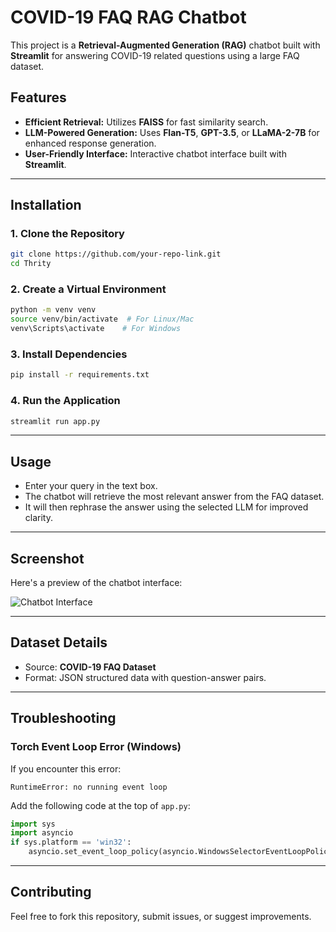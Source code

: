# COVID-19 FAQ RAG Chatbot

This project is a **Retrieval-Augmented Generation (RAG)** chatbot built with **Streamlit** for answering COVID-19 related questions using a large FAQ dataset.

## Features
- **Efficient Retrieval:** Utilizes **FAISS** for fast similarity search.
- **LLM-Powered Generation:** Uses **Flan-T5**, **GPT-3.5**, or **LLaMA-2-7B** for enhanced response generation.
- **User-Friendly Interface:** Interactive chatbot interface built with **Streamlit**.

---

## Installation
### 1. Clone the Repository
```bash
git clone https://github.com/your-repo-link.git
cd Thrity
```

### 2. Create a Virtual Environment
```bash
python -m venv venv
source venv/bin/activate  # For Linux/Mac
venv\Scripts\activate    # For Windows
```

### 3. Install Dependencies
```bash
pip install -r requirements.txt
```

### 4. Run the Application
```bash
streamlit run app.py
```

---

## Usage
- Enter your query in the text box.
- The chatbot will retrieve the most relevant answer from the FAQ dataset.
- It will then rephrase the answer using the selected LLM for improved clarity.

---

## Screenshot
Here's a preview of the chatbot interface:

![Chatbot Interface](Screenshot%202025-03-18%20151339.png)

---

## Dataset Details
- Source: **COVID-19 FAQ Dataset**
- Format: JSON structured data with question-answer pairs.

---

## Troubleshooting
### Torch Event Loop Error (Windows)
If you encounter this error:
```
RuntimeError: no running event loop
```
Add the following code at the top of `app.py`:
```python
import sys
import asyncio
if sys.platform == 'win32':
    asyncio.set_event_loop_policy(asyncio.WindowsSelectorEventLoopPolicy())
```

---

## Contributing
Feel free to fork this repository, submit issues, or suggest improvements.

